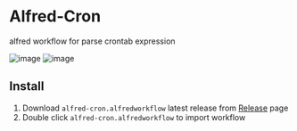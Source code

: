 # Alfred-Cron

alfred workflow for parse crontab expression

![image](https://user-images.githubusercontent.com/14919255/99394232-83609c00-2919-11eb-898d-87f226ebccf9.png)
![image](https://user-images.githubusercontent.com/14919255/99394277-95423f00-2919-11eb-8e3c-08ce730b93c5.png)


## Install

1. Download `alfred-cron.alfredworkflow` latest release from [Release](https://github.com/x1ah/alfred-cron/releases) page
2. Double click `alfred-cron.alfredworkflow` to import workflow
